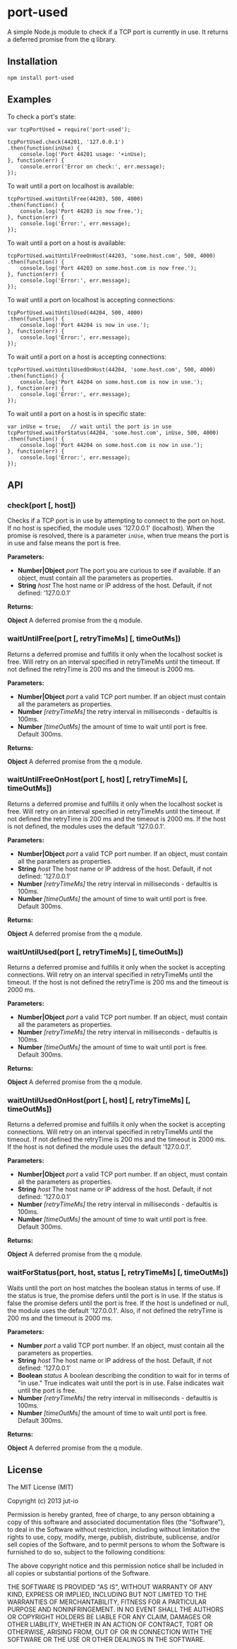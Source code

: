 port-used
=============

A simple Node.js module to check if a TCP port is currently in use. It returns a
deferred promise from the q library.

## Installation

    npm install port-used

## Examples
To check a port's state:

    var tcpPortUsed = require('port-used');

    tcpPortUsed.check(44201, '127.0.0.1')
    .then(function(inUse) {
        console.log('Port 44201 usage: '+inUse);
    }, function(err) {
        console.error('Error on check:', err.message);
    });

To wait until a port on localhost is available:

    tcpPortUsed.waitUntilFree(44203, 500, 4000)
    .then(function() {
        console.log('Port 44203 is now free.');
    }, function(err) {
        console.log('Error:', err.message);
    });

To wait until a port on a host is available:

    tcpPortUsed.waitUntilFreeOnHost(44203, 'some.host.com', 500, 4000)
    .then(function() {
        console.log('Port 44203 on some.host.com is now free.');
    }, function(err) {
        console.log('Error:', err.message);
    });

To wait until a port on localhost is accepting connections:

    tcpPortUsed.waitUntilUsed(44204, 500, 4000)
    .then(function() {
        console.log('Port 44204 is now in use.');
    }, function(err) {
        console.log('Error:', err.message);
    });

To wait until a port on a host is accepting connections:

    tcpPortUsed.waitUntilUsedOnHost(44204, 'some.host.com', 500, 4000)
    .then(function() {
        console.log('Port 44204 on some.host.com is now in use.');
    }, function(err) {
        console.log('Error:', err.message);
    });

To wait until a port on a host is in specific state:

    var inUse = true;   // wait until the port is in use
    tcpPortUsed.waitForStatus(44204, 'some.host.com', inUse, 500, 4000)
    .then(function() {
        console.log('Port 44204 on some.host.com is now in use.');
    }, function(err) {
        console.log('Error:', err.message);
    });


## API

### check(port [, host])
Checks if a TCP port is in use by attempting to connect to the port on host.
If no host is specified, the module uses '127.0.0.1' (localhost). When the
promise is resolved, there is a parameter `inUse`, when true means the port is
in use and false means the port is free.

**Parameters:**

* **Number|Object** *port* The port you are curious to see if available. If an
  object, must contain all the parameters as properties.
* **String** *host* The host name or IP address of the host. Default, if not defined: '127.0.0.1'

**Returns:**

**Object** A deferred promise from the q module.

### waitUntilFree(port [, retryTimeMs] [, timeOutMs])
Returns a deferred promise and fulfills it only when the localhost socket is
free.  Will retry on an interval specified in retryTimeMs until the timeout. If
not defined the retryTime is 200 ms and the timeout is 2000 ms.

**Parameters:**

* **Number|Object** *port* a valid TCP port number. If an object must contain
  all the parameters as properties.
* **Number** *[retryTimeMs]* the retry interval in milliseconds - defaultis is 100ms.
* **Number** *[timeOutMs]* the amount of time to wait until port is free. Default 300ms.

**Returns:**

**Object** A deferred promise from the q module.


### waitUntilFreeOnHost(port [, host] [, retryTimeMs] [, timeOutMs])
Returns a deferred promise and fulfills it only when the localhost socket is
free.  Will retry on an interval specified in retryTimeMs until the timeout. If
not defined the retryTime is 200 ms and the timeout is 2000 ms. If the host is
not defined, the modules uses the default '127.0.0.1'.

**Parameters:**

* **Number|Object** *port* a valid TCP port number. If an object, must contain
  all the parameters as properties.
* **String** *host* The host name or IP address of the host. Default, if not defined: '127.0.0.1'
* **Number** *[retryTimeMs]* the retry interval in milliseconds - defaultis is 100ms.
* **Number** *[timeOutMs]* the amount of time to wait until port is free. Default 300ms.

**Returns:**

**Object** A deferred promise from the q module.

### waitUntilUsed(port [, retryTimeMs] [, timeOutMs])
Returns a deferred promise and fulfills it only when the socket is accepting
connections. Will retry on an interval specified in retryTimeMs until the
timeout. If the host is not defined the retryTime is 200 ms and the timeout is
2000 ms.

**Parameters:**

* **Number|Object** *port* a valid TCP port number. If an object, must contain
  all the parameters as properties.
* **Number** *[retryTimeMs]* the retry interval in milliseconds - defaultis is 100ms.
* **Number** *[timeOutMs]* the amount of time to wait until port is free. Default 300ms.

**Returns:**

**Object** A deferred promise from the q module.

### waitUntilUsedOnHost(port [, host] [, retryTimeMs] [, timeOutMs])
Returns a deferred promise and fulfills it only when the socket is accepting
connections. Will retry on an interval specified in retryTimeMs until the
timeout. If not defined the retryTime is 200 ms and the timeout is 2000 ms.
If the host is not defined the module uses the default '127.0.0.1'.

**Parameters:**

* **Number|Object** *port* a valid TCP port number. If an object, must contain
  all the parameters as properties.
* **String** *host* The host name or IP address of the host. Default, if not defined: '127.0.0.1'
* **Number** *[retryTimeMs]* the retry interval in milliseconds - defaultis is 100ms.
* **Number** *[timeOutMs]* the amount of time to wait until port is free. Default 300ms.

**Returns:**

**Object** A deferred promise from the q module.

### waitForStatus(port, host, status [, retryTimeMs] [, timeOutMs])
Waits until the port on host matches the boolean status in terms of use. If the
status is true, the promise defers until the port is in use. If the status is
false the promise defers until the port is free. If the host is undefined or
null, the module uses the default '127.0.0.1'. Also, if not defined the
retryTime is 200 ms and the timeout is 2000 ms.

**Parameters:**

* **Number** *port* a valid TCP port number. If an object, must contain all the
  parameters as properties.
* **String** *host* The host name or IP address of the host. Default, if not defined: '127.0.0.1'
* **Boolean** *status* A boolean describing the condition to wait for in terms of "in use." True indicates wait until the port is in use. False indicates wait until the port is free.
* **Number** *[retryTimeMs]* the retry interval in milliseconds - defaultis is 100ms.
* **Number** *[timeOutMs]* the amount of time to wait until port is free. Default 300ms.

**Returns:**

**Object** A deferred promise from the q module.

## License

The MIT License (MIT)

Copyright (c) 2013 jut-io

Permission is hereby granted, free of charge, to any person obtaining a copy of
this software and associated documentation files (the "Software"), to deal in
the Software without restriction, including without limitation the rights to
use, copy, modify, merge, publish, distribute, sublicense, and/or sell copies of
the Software, and to permit persons to whom the Software is furnished to do so,
subject to the following conditions:

The above copyright notice and this permission notice shall be included in all
copies or substantial portions of the Software.

THE SOFTWARE IS PROVIDED "AS IS", WITHOUT WARRANTY OF ANY KIND, EXPRESS OR
IMPLIED, INCLUDING BUT NOT LIMITED TO THE WARRANTIES OF MERCHANTABILITY, FITNESS
FOR A PARTICULAR PURPOSE AND NONINFRINGEMENT. IN NO EVENT SHALL THE AUTHORS OR
COPYRIGHT HOLDERS BE LIABLE FOR ANY CLAIM, DAMAGES OR OTHER LIABILITY, WHETHER
IN AN ACTION OF CONTRACT, TORT OR OTHERWISE, ARISING FROM, OUT OF OR IN
CONNECTION WITH THE SOFTWARE OR THE USE OR OTHER DEALINGS IN THE SOFTWARE.

